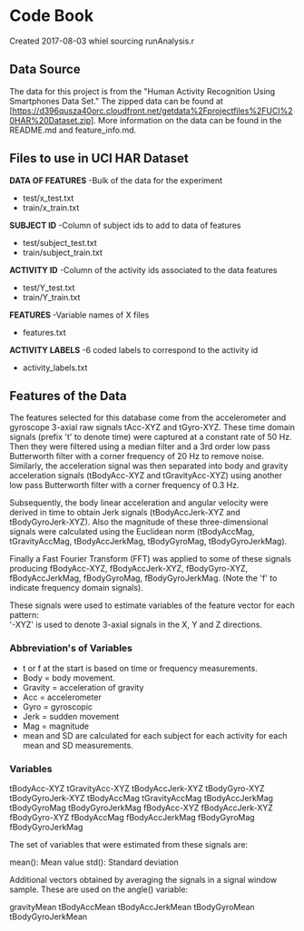 # Code Book 
Created 2017-08-03 whiel sourcing runAnalysis.r

## Data Source
The data for this project is from the "Human Activity Recognition Using Smartphones Data Set." The zipped data can be found at [https://d396qusza40orc.cloudfront.net/getdata%2Fprojectfiles%2FUCI%20HAR%20Dataset.zip]. More information on the data can be found in the README.md and feature_info.md. 


## Files to use in UCI HAR Dataset
**DATA OF FEATURES** \-Bulk of the data for the experiment
* test/x_test.txt
* train/x_train.txt

**SUBJECT ID** \-Column of subject ids to add to data of features
* test/subject_test.txt
* train/subject_train.txt

**ACTIVITY ID** \-Column of the activity ids associated to the data features
* test/Y_test.txt
* train/Y_train.txt

**FEATURES**  \-Variable names of X files
* features.txt

**ACTIVITY LABELS** \-6 coded labels to correspond to the activity id
* activity_labels.txt 

## Features of the Data 
The features selected for this database come from the accelerometer and gyroscope 3-axial raw signals tAcc-XYZ and tGyro-XYZ. These time domain signals (prefix 't' to denote time) were captured at a constant rate of 50 Hz. Then they were filtered using a median filter and a 3rd order low pass Butterworth filter with a corner frequency of 20 Hz to remove noise. Similarly, the acceleration signal was then separated into body and gravity acceleration signals (tBodyAcc-XYZ and tGravityAcc-XYZ) using another low pass Butterworth filter with a corner frequency of 0.3 Hz. 

Subsequently, the body linear acceleration and angular velocity were derived in time to obtain Jerk signals (tBodyAccJerk-XYZ and tBodyGyroJerk-XYZ). Also the magnitude of these three-dimensional signals were calculated using the Euclidean norm (tBodyAccMag, tGravityAccMag, tBodyAccJerkMag, tBodyGyroMag, tBodyGyroJerkMag). 

Finally a Fast Fourier Transform (FFT) was applied to some of these signals producing fBodyAcc-XYZ, fBodyAccJerk-XYZ, fBodyGyro-XYZ, fBodyAccJerkMag, fBodyGyroMag, fBodyGyroJerkMag. (Note the 'f' to indicate frequency domain signals). 

These signals were used to estimate variables of the feature vector for each pattern:  
'-XYZ' is used to denote 3-axial signals in the X, Y and Z directions.

### Abbreviation's of Variables
* t or f at the start is based on time or frequency measurements.
* Body = body movement.
* Gravity = acceleration of gravity
* Acc = accelerometer 
* Gyro = gyroscopic 
* Jerk = sudden movement 
* Mag = magnitude 
* mean and SD are calculated for each subject for each activity for each mean and SD measurements.

### Variables
tBodyAcc-XYZ
tGravityAcc-XYZ
tBodyAccJerk-XYZ
tBodyGyro-XYZ
tBodyGyroJerk-XYZ
tBodyAccMag
tGravityAccMag
tBodyAccJerkMag
tBodyGyroMag
tBodyGyroJerkMag
fBodyAcc-XYZ
fBodyAccJerk-XYZ
fBodyGyro-XYZ
fBodyAccMag
fBodyAccJerkMag
fBodyGyroMag
fBodyGyroJerkMag

The set of variables that were estimated from these signals are: 

mean(): Mean value
std(): Standard deviation

Additional vectors obtained by averaging the signals in a signal window sample. These are used on the angle() variable:

gravityMean
tBodyAccMean
tBodyAccJerkMean
tBodyGyroMean
tBodyGyroJerkMean
